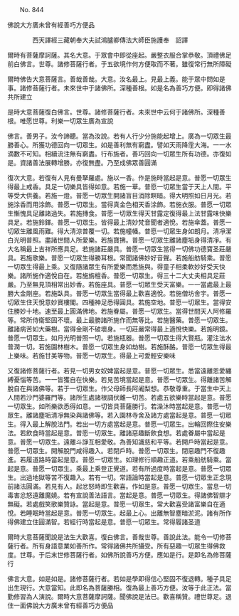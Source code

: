 ﻿　　No. 844

佛說大方廣未曾有經善巧方便品

　　　　西天譯經三藏朝奉大夫試鴻臚卿傳法大師臣施護奉　詔譯


爾時有菩薩摩訶薩。其名大意。于眾會中即從座起。嚴整衣服合掌恭敬。頂禮佛足前白佛言。世尊。諸修菩薩行者。于五欲境作何方便取而不著。雖復常行無所障礙

爾時佛告大意菩薩言。善哉善哉。大意。汝名最上。見最上義。能于眾中問如是事。諸修菩薩行者。未來世中于諸佛所。深種善根。如是名為善巧方便。即得諸佛共所建立

是時大意菩薩復白佛言。世尊。諸修菩薩行者。未來世中云何于諸佛所。深種善根。唯愿世尊。利樂一切眾生廣為宣說

佛言。善男子。汝今諦聽。當為汝說。若有人行少分施能起增上。廣為一切眾生最勝善心。所獲功德回向一切眾生。如是善利無有窮盡。譬如天雨降霔大海。一一水滴數不可知。相續流注無有窮盡。行布施者。善巧回向一切眾生所有功德。亦復如是。資諸善法展轉增勝。亦復無盡。乃至成佛眾善圓滿

復次大意。若復有人見有曼拏羅處。施以一香。作是施時當起是意。普愿一切眾生得最上戒香。具足一切樂具皆得如意。若施一華。普愿一切眾生當于天上人間。平等受大供養。若施一燈。普愿一切眾生開諸盲目消除瞑暗。得大明照如日月光。若施涂香而用涂飾。普愿一切眾生。當得真金色相天香涂飾。若施衣服。普愿一切眾生慚愧具足離諸過失。若施摶食。普愿一切眾生得天甘露定復得最上法甘露味快樂具足。若施鈴鐸。普愿一切眾生。皆得最上清妙梵音聞者適悅。若施傘蓋。普愿一切眾生離風雨難。得大清涼普覆一切。若施幢幡。普愿一切眾生身如朗月。清凈潔白光明普照。盡諸世間人所愛樂。若施寶拂。普愿一切眾生離諸塵垢身得清凈。有大名稱最上吉祥所應具足。若施諸莊嚴具。普愿一切眾生當得一切佛功德寶圣莊嚴具。若施歌樂。普愿一切眾生得勝耳根。常聞諸佛妙好音聲。若施船舫騎乘。普愿一切眾生得最上乘。又復隨諸眾生有所愛樂而悉施與。得童子相柔軟妙好受天快樂。諸所施作適悅自在。若施旃檀香。普愿一切眾生。得三十二大丈夫相具足莊嚴。乃至無見頂相常出妙香。若施座具。普愿一切眾生受天富樂。一一當處最上最勝大金剛座。若施臥具。普愿一切眾生當得最上歡喜適悅。若施僧坊舍宇。普愿一切眾生住天悅意妙寶樓閣。四種神足悉得圓具。若施空地。普愿一切眾生。當得安住勝妙十地。速至最上圓滿佛地。若施眷屬。普愿一切眾生。當得世間天人阿修羅等。常所侍衛堅固不壞。最上最勝諸所施作而無等比。若施醫藥。普愿一切眾生。離諸病苦如大藥樹。當得金剛不破壞身。一切莊嚴常得最上適悅快樂。若施明鏡。普愿一切眾生。如月光明普照一切。若施瓶器。普愿一切眾生得大賢瓶。灌注法水普潤一切。若施園林樹木。普愿一切眾生身如劫樹。若施酥酪。普愿一切眾生得最上樂味。若施甘美等物。普愿一切眾生。得最上可愛輕安樂味

又復諸修菩薩行者。若見一切男女奴婢當起是意。普愿一切眾生。悉當遠離恩愛纏縛憂惱等苦。一一皆獲自在快樂。若見苦境當起是意。普愿一切眾生。得離諸苦解脫自在與諸佛等。若于一切眾生。作父母師長阿阇梨想。恭敬尊重。于當生中天上人間若沙門婆羅門等。諸所生處諸根調伏離一切苦。若處五欲樂時當起是意。普愿一切眾生。如所樂欲悉得如意。一切皆具菩薩勝行。若澡沐時當起是意。普愿一切眾生。離諸塵垢清凈無染與諸佛等。若入園林寺舍及諸方處當起是意。普愿一切眾生。得入最上解脫法門。若出一切方處當起是意。普愿一切眾生。出輪回際住安樂法。若飲食時當起是意。普愿一切眾生。離諸惡趣斷飲食想。若處眷屬中當起是意。普愿一切眾生。遠離斗諍互相愛敬。為善知識慈和平等。若開戶時當起是意。普愿一切眾生。開解脫門咸得趣入。若閉戶時。普愿一切眾生。閉惡趣門不復趣進。若履道路時當起是意。普愿一切眾生。如理修行順趣正道。若乘船舫騎乘。當起是意。普愿一切眾生。乘最上乘登正覺道。若有所過度時當起是意。普愿一切眾生。出過地獄等苦不復趣入。若有一切。常語論時當起是意。普愿一切眾生正念現前諸法圓滿。若見有人。起忿怒時即生歡喜。作如是意。普愿一切眾生。當息一切毒害忿怒遠離魔嬈。若有宣說善法語言。當起是意。普愿一切眾生。得諸佛智辯才無礙。若處戲笑歌樂贊詠。當起是意。普愿一切眾生。常大歡喜受諸富樂自在適悅。若睡眠時當起是意。普愿一切眾生。起最上心。出離無智塵暗淤泥。諸有所作得佛建立住圓滿智。若經行時當起是意。普愿一切眾生。常得履諸圣道

爾時大意菩薩聞說是法生大歡喜。復白佛言。善哉世尊。善說此法。能令一切修菩薩行者。所有身語意業如善所作。常得諸佛共所攝受。所有惡趣一切眾生得佛救度。世尊。于后末世修菩薩行者。如佛所說善巧方便。應如是行。是即名為修菩薩行

佛言大意。如是如是。諸修菩薩行者。若如是學即得信心堅固不復退轉。種子具足出生現行。大意當知。此即名為菩薩勝相。復為最上善巧方便。汝等于此正法。當勤修習為人演說。爾時大意菩薩摩訶薩。聞佛說是法已。歡喜稱贊。禮世尊足。退住一面佛說大方廣未曾有經善巧方便品
